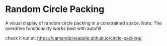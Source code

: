 # Random Circle Packing

A visual display of random circle packing in a constrained space.
Note: The overdrive functionality works best with autofill

check it out at: https://camandpineapple.github.io/circle-packing/
